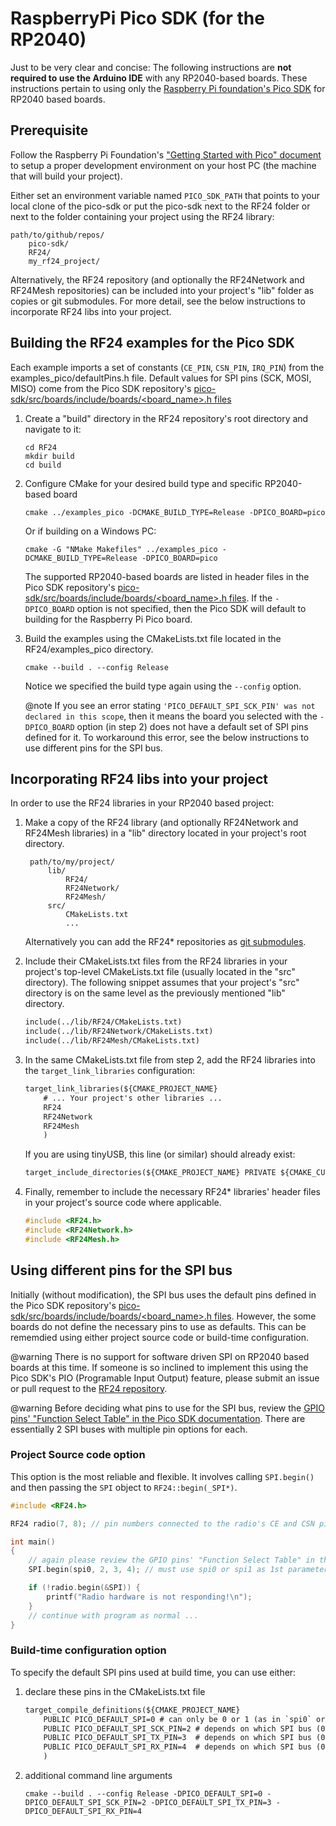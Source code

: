 # RaspberryPi Pico SDK (for the RP2040)
Just to be very clear and concise: The following instructions are
**not required to use the Arduino IDE** with any RP2040-based boards.
These instructions pertain to using only the
[Raspberry Pi foundation's Pico SDK](https://github.com/raspberrypi/pico-sdk)
for RP2040 based boards.

## Prerequisite
Follow the Raspberry Pi Foundation's
["Getting Started with Pico" document](https://rptl.io/pico-get-started) to
setup a proper development environment on your host PC (the machine that
will build your project).

Either set an environment variable named `PICO_SDK_PATH` that points to your
local clone of the pico-sdk or put the pico-sdk next to the RF24 folder or
next to the folder containing your project using the RF24 library:

    path/to/github/repos/
        pico-sdk/
        RF24/
        my_rf24_project/

Alternatively, the RF24 repository (and optionally the RF24Network and RF24Mesh
repositories) can be included into your project's "lib" folder as copies or
git submodules. For more detail, see the below instructions to incorporate
RF24 libs into your project.

## Building the RF24 examples for the Pico SDK
Each example imports a set of constants (`CE_PIN`, `CSN_PIN`, `IRQ_PIN`) from the
examples_pico/defaultPins.h file. Default values for SPI pins (SCK, MOSI, MISO)
come from the Pico SDK repository's
[pico-sdk/src/boards/include/boards/\<board_name>.h files](https://github.com/raspberrypi/pico-sdk/tree/master/src/boards/include/boards)

1. Create a "build" directory in the RF24 repository's root directory and
   navigate to it:
   ```shell
   cd RF24
   mkdir build
   cd build
   ```
2. Configure CMake for your desired build type and specific RP2040-based board
   ```shell
   cmake ../examples_pico -DCMAKE_BUILD_TYPE=Release -DPICO_BOARD=pico
   ```
   Or if building on a Windows PC:
   ```shell
   cmake -G "NMake Makefiles" ../examples_pico -DCMAKE_BUILD_TYPE=Release -DPICO_BOARD=pico
   ```
   The supported RP2040-based boards are listed in header files in the Pico SDK
   repository's [pico-sdk/src/boards/include/boards/\<board_name>.h files](https://github.com/raspberrypi/pico-sdk/tree/master/src/boards/include/boards).
   If the `-DPICO_BOARD` option is not specified, then the Pico SDK will default to
   building for the Raspberry Pi Pico board.
3. Build the examples using the CMakeLists.txt file located in the
   RF24/examples_pico directory.
   ```shell
   cmake --build . --config Release
   ```
   Notice we specified the build type again using the `--config` option.

   @note If you see an error stating
   `'PICO_DEFAULT_SPI_SCK_PIN' was not declared in this scope`, then it means
   the board you selected with the `-DPICO_BOARD` option (in step 2) does not have a
   default set of SPI pins defined for it. To workaround this error, see the
   below instructions to use different pins for the SPI bus.

## Incorporating RF24 libs into your project
In order to use the RF24 libraries in your RP2040 based project:

1. Make a copy of the RF24 library (and optionally RF24Network and RF24Mesh
   libraries) in a "lib" directory located in your project's root directory.

        path/to/my/project/
            lib/
                RF24/
                RF24Network/
                RF24Mesh/
            src/
                CMakeLists.txt
                ...

   Alternatively you can add the RF24* repositories as [git submodules](https://git-scm.com/book/en/v2/Git-Tools-Submodules).
2. Include their CMakeLists.txt files from the RF24 libraries in your project's top-level
   CMakeLists.txt file (usually located in the "src" directory). The following snippet
   assumes that your project's "src" directory is on the same level as the previously
   mentioned "lib" directory.
   ```txt
   include(../lib/RF24/CMakeLists.txt)
   include(../lib/RF24Network/CMakeLists.txt)
   include(../lib/RF24Mesh/CMakeLists.txt)
   ```
3. In the same CMakeLists.txt file from step 2, add the RF24 libraries into the
   `target_link_libraries` configuration:
   ```txt
   target_link_libraries(${CMAKE_PROJECT_NAME}
       # ... Your project's other libraries ...
       RF24
       RF24Network
       RF24Mesh
       )
   ```
   If you are using tinyUSB, this line (or similar) should already exist:
   ```txt
   target_include_directories(${CMAKE_PROJECT_NAME} PRIVATE ${CMAKE_CURRENT_LIST_DIR})
   ```
4. Finally, remember to include the necessary RF24* libraries' header files in your
   project's source code where applicable.
   ```cpp
   #include <RF24.h>
   #include <RF24Network.h>
   #include <RF24Mesh.h>
   ```
## Using different pins for the SPI bus
Initially (without modification), the SPI bus uses the default pins defined in the
Pico SDK repository's [pico-sdk/src/boards/include/boards/\<board_name>.h files](https://github.com/raspberrypi/pico-sdk/tree/master/src/boards/include/boards).
However, the some boards do not define the necessary pins to use as defaults. This can
be rememdied using either project source code or build-time configuration.

@warning There is no support for software driven SPI on RP2040 based boards at this time.
If someone is so inclined to implement this using the Pico SDK's PIO (Programable Input
Output) feature, please submit an issue or pull request to the
[RF24 repository](http://github.com/nRF24/RF24).

@warning Before deciding what pins to use for the SPI bus, review the
[GPIO pins' "Function Select Table" in the Pico SDK documentation](https://raspberrypi.github.io/pico-sdk-doxygen/group__hardware__gpio.html#details).
There are essentially 2 SPI buses with multiple pin options for each.

### Project Source code option
This option is the most reliable and flexible. It involves calling `SPI.begin()` and
then passing the `SPI` object to `RF24::begin(_SPI*)`.

```cpp
#include <RF24.h>

RF24 radio(7, 8); // pin numbers connected to the radio's CE and CSN pins (respectively)

int main()
{
    // again please review the GPIO pins' "Function Select Table" in the Pico SDK docs
    SPI.begin(spi0, 2, 3, 4); // must use spi0 or spi1 as 1st parameter

    if (!radio.begin(&SPI)) {
        printf("Radio hardware is not responding!\n");
    }
    // continue with program as normal ...
}
```

### Build-time configuration option
To specify the default SPI pins used at build time, you can use either:
1. declare these pins in the CMakeLists.txt file
   ```txt
   target_compile_definitions(${CMAKE_PROJECT_NAME}
       PUBLIC PICO_DEFAULT_SPI=0 # can only be 0 or 1 (as in `spi0` or `spi1`)
       PUBLIC PICO_DEFAULT_SPI_SCK_PIN=2 # depends on which SPI bus (0 or 1) is being used
       PUBLIC PICO_DEFAULT_SPI_TX_PIN=3  # depends on which SPI bus (0 or 1) is being used
       PUBLIC PICO_DEFAULT_SPI_RX_PIN=4  # depends on which SPI bus (0 or 1) is being used
       )
   ```
2. additional command line arguments
   ```shell
   cmake --build . --config Release -DPICO_DEFAULT_SPI=0 -DPICO_DEFAULT_SPI_SCK_PIN=2 -DPICO_DEFAULT_SPI_TX_PIN=3 -DPICO_DEFAULT_SPI_RX_PIN=4
   ```
